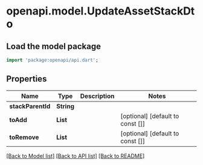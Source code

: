 # openapi.model.UpdateAssetStackDto

## Load the model package
```dart
import 'package:openapi/api.dart';
```

## Properties
Name | Type | Description | Notes
------------ | ------------- | ------------- | -------------
**stackParentId** | **String** |  | 
**toAdd** | **List<String>** |  | [optional] [default to const []]
**toRemove** | **List<String>** |  | [optional] [default to const []]

[[Back to Model list]](../README.md#documentation-for-models) [[Back to API list]](../README.md#documentation-for-api-endpoints) [[Back to README]](../README.md)


